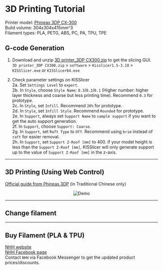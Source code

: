 # 3D Printing Tutorial
Printer model: [Phineas 3DP CX-300](https://www.phineas3dp.com/%E7%94%A2%E5%93%81%E7%9B%AE%E9%8C%84)\
Build volume: 304x304x415mm^3\
Filament types: PLA, PETG, ABS, PC, PA, TPU, TPE

## G-code Generation
1. Download and unzip [3D printer_3DP CX300.zip](https://github.com/HKPolyU-UAV/3d_printing/blob/main/3D%20printer_3DP%20CX300.zip) to get the slicing GUI.\
   `3D printer_3DP CX300.zip` > `software` > `Kisslicer1.5-3.10` > `KISSlicer.exe` or `KISSlicer64.exe`

2. Check parameter settings on KISSlicer\
   2a. Set `Settings Level` to `expert`.\
   2b. In `Style`, choose `Style Name`: `0.3`/`0.2`/`0.1` (Higher number: higher layer thickness and coarse but less printing time). Recommend `0.3` for prototype.\
   2c. In `Style`, set `Infill`. Recommend `20%` for prototype.\
   2d. In `Style`, set `Infill Style`. Recommend `Rounded` for prototype.\
   2e. In `Support`, always set `Support Name` to `sample support` if you want to get the auto support generation.\
   2f. In `Support`, choose `Support: Coarse`.\
   2g. In `Support`, set `Raft Type` to `Off`. Recommend using `brim` instead of `raft` for easier removal.\
   2h. In `Support`, set `Support Z-Roof [mm]` to 400. If your model height is less than the `Support Z-Roof [mm]`, KISSlicer will only generate support up to the value of `Support Z-Roof [mm]` in the z-axis.
---
## 3D Printing (Using Web Control)
[Official guide from Phineas 3DP](https://docs.google.com/presentation/d/1etEfz05OivFhBJf1LgV1eZHr3E9O6gLQuy2fu7P-YVM/edit?slide=id.g13eb052e2cc_1_0#slide=id.g13eb052e2cc_1_0_) (in Traditional Chinese only)

<p align="center">
  <img src="https://github.com/HKPolyU-UAV/3d_printing/blob/main/videos/3Dprinting_resize.gif" alt="Demo" />
</p>

---
## Change filament
---
## Buy Filament (PLA & TPU)
[NHH website](https://www.nhh.com.hk/en/3dprinting/Product.html)\
[NHH Facebook page](https://www.facebook.com/profile.php?id=100057169131130&locale=zh_HK)\
Contact `NHH` via Facebook Messenger to get the updated product prices/discounts.
